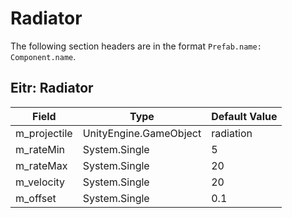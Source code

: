 # Radiator

The following section headers are in the format `Prefab.name: Component.name`.

## Eitr: Radiator

|Field|Type|Default Value|
|-----|----|-------------|
|m_projectile|UnityEngine.GameObject|radiation|
|m_rateMin|System.Single|5|
|m_rateMax|System.Single|20|
|m_velocity|System.Single|20|
|m_offset|System.Single|0.1|

